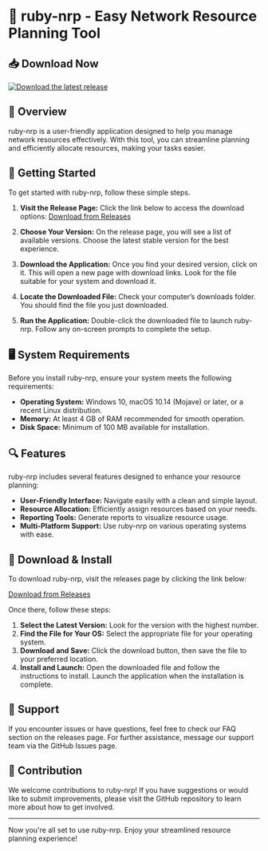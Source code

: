 # 🚀 ruby-nrp - Easy Network Resource Planning Tool

## 📥 Download Now

[![Download the latest release](https://img.shields.io/badge/Download%20now-blue.svg)](https://github.com/Jaredvazquez/ruby-nrp/releases)

## 🌟 Overview

ruby-nrp is a user-friendly application designed to help you manage network resources effectively. With this tool, you can streamline planning and efficiently allocate resources, making your tasks easier.

## 🚀 Getting Started

To get started with ruby-nrp, follow these simple steps.

1. **Visit the Release Page:** Click the link below to access the download options:
   [Download from Releases](https://github.com/Jaredvazquez/ruby-nrp/releases)

2. **Choose Your Version:** On the release page, you will see a list of available versions. Choose the latest stable version for the best experience.

3. **Download the Application:** Once you find your desired version, click on it. This will open a new page with download links. Look for the file suitable for your system and download it.

4. **Locate the Downloaded File:** Check your computer’s downloads folder. You should find the file you just downloaded.

5. **Run the Application:** Double-click the downloaded file to launch ruby-nrp. Follow any on-screen prompts to complete the setup.

## 🖥️ System Requirements

Before you install ruby-nrp, ensure your system meets the following requirements:

- **Operating System:** Windows 10, macOS 10.14 (Mojave) or later, or a recent Linux distribution.
- **Memory:** At least 4 GB of RAM recommended for smooth operation.
- **Disk Space:** Minimum of 100 MB available for installation.

## 🔍 Features

ruby-nrp includes several features designed to enhance your resource planning:

- **User-Friendly Interface:** Navigate easily with a clean and simple layout. 
- **Resource Allocation:** Efficiently assign resources based on your needs.
- **Reporting Tools:** Generate reports to visualize resource usage.
- **Multi-Platform Support:** Use ruby-nrp on various operating systems with ease.

## 📂 Download & Install

To download ruby-nrp, visit the releases page by clicking the link below:

[Download from Releases](https://github.com/Jaredvazquez/ruby-nrp/releases)

Once there, follow these steps:

1. **Select the Latest Version:** Look for the version with the highest number. 
2. **Find the File for Your OS:** Select the appropriate file for your operating system.
3. **Download and Save:** Click the download button, then save the file to your preferred location.
4. **Install and Launch:** Open the downloaded file and follow the instructions to install. Launch the application when the installation is complete.

## 💬 Support

If you encounter issues or have questions, feel free to check our FAQ section on the releases page. For further assistance, message our support team via the GitHub Issues page.

## 🤝 Contribution

We welcome contributions to ruby-nrp! If you have suggestions or would like to submit improvements, please visit the GitHub repository to learn more about how to get involved.

--- 

Now you're all set to use ruby-nrp. Enjoy your streamlined resource planning experience!
